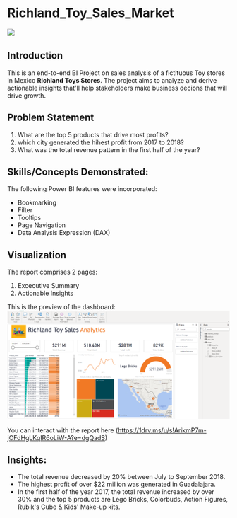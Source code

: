# Richland_Toy_Sales_Market

![](Toy_Shop.jpg)

## Introduction

This is an end-to-end BI Project on sales analysis of a fictituous Toy stores in Mexico **Richland Toys Stores**. The project aims to analyze and derive actionable insights that'll help stakeholders make business decions that will drive growth.

## Problem Statement

1. What are the top 5 products that drive most profits?
2.  which city generated the hihest profit from 2017 to 2018?
3.  What was the total revenue pattern in the first half of the year?

## Skills/Concepts Demonstrated:

The following Power BI features were incorporated:
- Bookmarking
- Filter
- Tooltips
- Page Navigation
- Data Analysis Expression (DAX)

## Visualization
The report comprises 2 pages:
1.  Excecutive Summary
2.  Actionable Insights 

This is the preview of the dashboard:
![](Dashboard_1.png)

You can interact with the report here (https://1drv.ms/u/s!ArikmP7m-jOFdHgLKqIR6oLiW-A?e=dgQadS)

## Insights:
- The total revenue decreased by 20%  between July to September 2018.
- The highest profit of over $22 million was generated in Guadalajara.
- In the first half of the year 2017, the total revenue increased by over 30% and the top 5 products are Lego Bricks,    Colorbuds, Action Figures, Rubik's Cube & Kids' Make-up kits.
